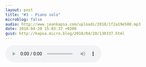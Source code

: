 ```yaml
---
layout: post
title: "#3 - Piano solo"
microblog: false
audio: http://www.jeankapsa.com/uploads/2018/1f2a19e580.mp3
date: 2018-04-20 15:03:37 +0200
guid: http://kapsa.micro.blog/2018/04/20/130337.html
---
```

<audio controls="controls" src="http://www.jeankapsa.com/uploads/2018/1f2a19e580.mp3" />
